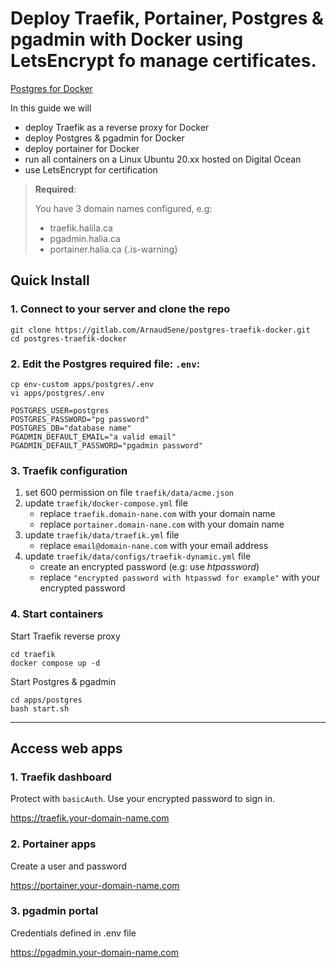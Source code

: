 # Deploy Traefik, Portainer, Postgres & pgadmin with Docker using LetsEncrypt fo manage certificates.

[Postgres for Docker](https://github.com/docker-library/docs/blob/master/postgres/README.md)


In this guide we will 

- deploy Traefik as a reverse proxy for Docker
- deploy Postgres & pgadmin for Docker
- deploy portainer for Docker
- run all containers on a Linux Ubuntu 20.xx hosted on Digital Ocean
- use LetsEncrypt for certification

> **Required**: 
> 
> You have 3 domain names configured, e.g:
>
> - traefik.halila.ca
> - pgadmin.halia.ca
> - portainer.halia.ca
    {.is-warning}


## Quick Install

### 1. Connect to your server and clone the repo

```shell
git clone https://gitlab.com/ArnaudSene/postgres-traefik-docker.git
cd postgres-traefik-docker
```

### 2. Edit the Postgres required file: `.env`:

```shell
cp env-custom apps/postgres/.env
vi apps/postgres/.env
```

```dotenv
POSTGRES_USER=postgres
POSTGRES_PASSWORD="pg password"
POSTGRES_DB="database name"
PGADMIN_DEFAULT_EMAIL="a valid email"
PGADMIN_DEFAULT_PASSWORD="pgadmin password"
```

### 3. Traefik configuration

1. set 600 permission on file `traefik/data/acme.json`
2. update `traefik/docker-compose.yml` file
   - replace `traefik.domain-nane.com` with your domain name
   - replace `portainer.domain-nane.com` with your domain name
3. update `traefik/data/traefik.yml` file
   - replace `email@domain-nane.com` with your email address
4. update `traefik/data/configs/traefik-dynamic.yml` file
   - create an encrypted password (e.g: use *htpassword*)
   - replace `"encrypted password with htpasswd for example"` with your encrypted password

### 4. Start containers

Start Traefik reverse proxy

```shell
cd traefik
docker compose up -d
```

Start Postgres & pgadmin

```shell
cd apps/postgres
bash start.sh
```

---

## Access web apps

### 1. Traefik dashboard
Protect with `basicAuth`. Use your encrypted password to sign in.

https://traefik.your-domain-name.com

### 2. Portainer apps
Create a user and password

https://portainer.your-domain-name.com

### 3. pgadmin portal
Credentials defined in .env file

https://pgadmin.your-domain-name.com